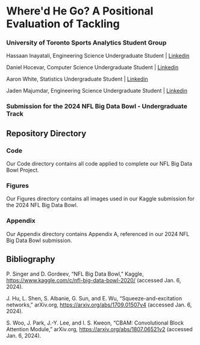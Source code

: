 # Where'd He Go? A Positional Evaluation of Tackling

### University of Toronto Sports Analytics Student Group

Hassaan Inayatali, Engineering Science Undergraduate Student | [Linkedin](https://www.linkedin.com/in/hassaan-inayatali-92b8a818b/)

Daniel Hocevar, Computer Science Undergraduate Student | [Linkedin](https://www.linkedin.com/in/danielhocevar/)

Aaron White, Statistics Undergraduate Student | [Linkedin](https://www.linkedin.com/in/aaronwhite03/)

Jaden Majumdar, Engineering Science Undergraduate Student | [Linkedin](https://www.linkedin.com/in/jaden-majumdar-179a31263/?originalSubdomain=ca)

### Submission for the 2024 NFL Big Data Bowl - Undergraduate Track

## Repository Directory

### Code

Our Code directory contains all code applied to complete our NFL Big Data Bowl Project.

### Figures

Our Figures directory contains all images used in our Kaggle submission for the 2024 NFL Big Data Bowl.

### Appendix

Our Appendix directory contains Appendix A, referenced in our 2024 NFL Big Data Bowl submission.

## Bibliography

P. Singer and D. Gordeev, “NFL Big Data Bowl,” Kaggle, https://www.kaggle.com/c/nfl-big-data-bowl-2020/ (accessed Jan. 6, 2024). 

J. Hu, L. Shen, S. Albanie, G. Sun, and E. Wu, “Squeeze-and-excitation networks,” arXiv.org, https://arxiv.org/abs/1709.01507v4 (accessed Jan. 6, 2024). 

S. Woo, J. Park, J.-Y. Lee, and I. S. Kweon, “CBAM: Convolutional Block Attention Module,” arXiv.org, https://arxiv.org/abs/1807.06521v2 (accessed Jan. 6, 2024). 

